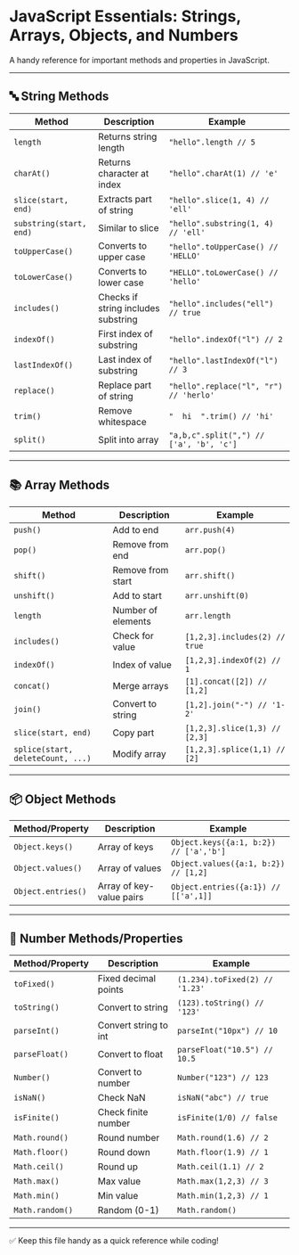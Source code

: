 # JavaScript Essentials: Strings, Arrays, Objects, and Numbers

A handy reference for important methods and properties in JavaScript.

---

## 🔤 String Methods

| Method | Description | Example |
|--------|-------------|---------|
| `length` | Returns string length | `"hello".length // 5` |
| `charAt()` | Returns character at index | `"hello".charAt(1) // 'e'` |
| `slice(start, end)` | Extracts part of string | `"hello".slice(1, 4) // 'ell'` |
| `substring(start, end)` | Similar to slice | `"hello".substring(1, 4) // 'ell'` |
| `toUpperCase()` | Converts to upper case | `"hello".toUpperCase() // 'HELLO'` |
| `toLowerCase()` | Converts to lower case | `"HELLO".toLowerCase() // 'hello'` |
| `includes()` | Checks if string includes substring | `"hello".includes("ell") // true` |
| `indexOf()` | First index of substring | `"hello".indexOf("l") // 2` |
| `lastIndexOf()` | Last index of substring | `"hello".lastIndexOf("l") // 3` |
| `replace()` | Replace part of string | `"hello".replace("l", "r") // 'herlo'` |
| `trim()` | Remove whitespace | `"  hi  ".trim() // 'hi'` |
| `split()` | Split into array | `"a,b,c".split(",") // ['a', 'b', 'c']` |

---

## 📚 Array Methods

| Method | Description | Example |
|--------|-------------|---------|
| `push()` | Add to end | `arr.push(4)` |
| `pop()` | Remove from end | `arr.pop()` |
| `shift()` | Remove from start | `arr.shift()` |
| `unshift()` | Add to start | `arr.unshift(0)` |
| `length` | Number of elements | `arr.length` |
| `includes()` | Check for value | `[1,2,3].includes(2) // true` |
| `indexOf()` | Index of value | `[1,2,3].indexOf(2) // 1` |
| `concat()` | Merge arrays | `[1].concat([2]) // [1,2]` |
| `join()` | Convert to string | `[1,2].join("-") // '1-2'` |
| `slice(start, end)` | Copy part | `[1,2,3].slice(1,3) // [2,3]` |
| `splice(start, deleteCount, ...)` | Modify array | `[1,2,3].splice(1,1) // [2]` |

---

## 📦 Object Methods

| Method/Property | Description | Example |
|------------------|-------------|---------|
| `Object.keys()` | Array of keys | `Object.keys({a:1, b:2}) // ['a','b']` |
| `Object.values()` | Array of values | `Object.values({a:1, b:2}) // [1,2]` |
| `Object.entries()` | Array of key-value pairs | `Object.entries({a:1}) // [['a',1]]` |
---

## 🔢 Number Methods/Properties

| Method/Property | Description | Example |
|------------------|-------------|---------|
| `toFixed()` | Fixed decimal points | `(1.234).toFixed(2) // '1.23'` |
| `toString()` | Convert to string | `(123).toString() // '123'` |
| `parseInt()` | Convert string to int | `parseInt("10px") // 10` |
| `parseFloat()` | Convert to float | `parseFloat("10.5") // 10.5` |
| `Number()` | Convert to number | `Number("123") // 123` |
| `isNaN()` | Check NaN | `isNaN("abc") // true` |
| `isFinite()` | Check finite number | `isFinite(1/0) // false` |
| `Math.round()` | Round number | `Math.round(1.6) // 2` |
| `Math.floor()` | Round down | `Math.floor(1.9) // 1` |
| `Math.ceil()` | Round up | `Math.ceil(1.1) // 2` |
| `Math.max()` | Max value | `Math.max(1,2,3) // 3` |
| `Math.min()` | Min value | `Math.min(1,2,3) // 1` |
| `Math.random()` | Random (0-1) | `Math.random()` |

---

✅ Keep this file handy as a quick reference while coding!
